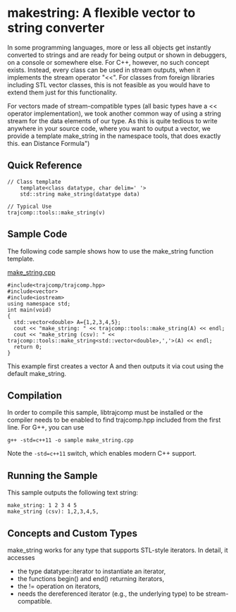 makestring: A flexible vector to string converter
===================

In some programming languages, more or less all objects get instantly converted to strings and are ready for being output or shown in debuggers, on a console or somewhere else. For C++, however, no such concept exists. Instead, every class can be used in stream outputs, when it implements
the stream operator "<<". For classes from foreign libraries including STL vector classes, this is not feasible as you would have to extend them just for this functionality.

For vectors made of stream-compatible types (all basic types have a << operator implementation), we took another common way of using a string stream for the data elements of our type. As this is quite
tedious to write anywhere in your source code, where you want to output a vector, we provide a template
make_string in the namespace tools, that does exactly this.
ean Distance Formula")

Quick Reference
-------------------
	// Class template
		template<class datatype, char delim=' '>
		std::string make_string(datatype data)
	
	// Typical Use
	trajcomp::tools::make_string(v)


Sample Code
-------------
The following code sample shows how to use the make_string function template.

[make\_string.cpp](make_string.cpp)

	#include<trajcomp/trajcomp.hpp>
	#include<vector>
	#include<iostream>
	using namespace std;
	int main(void)
	{
	  std::vector<double> A={1,2,3,4,5};
	  cout << "make_string: " << trajcomp::tools::make_string(A) << endl;
	  cout << "make_string (csv): " << trajcomp::tools::make_string<std::vector<double>,','>(A) << endl;
	  return 0;
	}

This example first creates a vector A and then outputs it via cout using the default make_string.

Compilation
------------
In order to compile this sample, libtrajcomp must be installed or the compiler needs to be enabled to find trajcomp.hpp included from the first line. For G++, you can use

	g++ -std=c++11 -o sample make_string.cpp

Note the `-std=c++11` switch, which enables modern C++ support. 

Running the Sample
-----------------
This sample outputs the following text string:

	make_string: 1 2 3 4 5 
	make_string (csv): 1,2,3,4,5,

Concepts and Custom Types
------------------------------

make_string works for any type that supports STL-style iterators. In detail, it accesses 

*	the type datatype::iterator to instantiate an iterator,
*	the functions begin() and end() returning iterators,
*	the != operation on iterators,
*	needs the dereferenced iterator (e.g., the underlying type) to be stream-compatible.